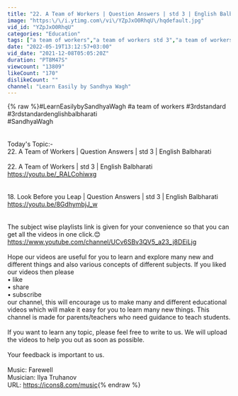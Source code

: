 ```yaml
---
title: "22. A Team of Workers | Question Answers | std 3 | English Balbharati"
image: "https:\/\/i.ytimg.com\/vi\/YZpJxO0RhqU\/hqdefault.jpg"
vid_id: "YZpJxO0RhqU"
categories: "Education"
tags: ["a team of workers","a team of workers std 3","a team of workers std 3 question answers"]
date: "2022-05-19T13:12:57+03:00"
vid_date: "2021-12-08T05:05:20Z"
duration: "PT8M47S"
viewcount: "13809"
likeCount: "170"
dislikeCount: ""
channel: "Learn Easily by Sandhya Wagh"
---
```

{% raw %}#LearnEasilybySandhyaWagh #a team of workers #3rdstandard #3rdstandardenglishbalbharati<br />#SandhyaWagh<br /><br /><br />Today's Topic:-<br />22. A Team of Workers | Question Answers | std 3 | English Balbharati<br /><br />22. A Team of Workers | std 3 | English Balbharati<br /><a rel="nofollow" target="blank" href="https://youtu.be/_RALCohiwxg">https://youtu.be/_RALCohiwxg</a><br /><br /><br />18. Look Before you Leap | Question Answers | std 3 | English Balbharati<br /><a rel="nofollow" target="blank" href="https://youtu.be/8GdhymbjJ_w">https://youtu.be/8GdhymbjJ_w</a><br /><br /><br />The subject wise playlists link is given for your convenience so that you can get all the videos in one click.😊<br /><a rel="nofollow" target="blank" href="https://www.youtube.com/channel/UCv6SBv3QV5_a23_j8DEiLjg">https://www.youtube.com/channel/UCv6SBv3QV5_a23_j8DEiLjg</a><br /><br />Hope our videos are useful for you to learn and explore many new and different things and also various concepts of different subjects. If you liked our videos then please <br />• like<br />• share<br />• subscribe<br />our channel, this will encourage us to make many and different educational videos which will make it easy for you to learn many new things. This channel is made for parents/teachers who need guidance to teach students.<br /><br />If you want to learn any topic, please feel free to write to us. We will upload the videos to help you out as soon as possible.<br /><br />Your feedback is important to us.<br /><br />Music: Farewell<br />Musician: Ilya Truhanov<br />URL: <a rel="nofollow" target="blank" href="https://icons8.com/music">https://icons8.com/music</a>{% endraw %}
